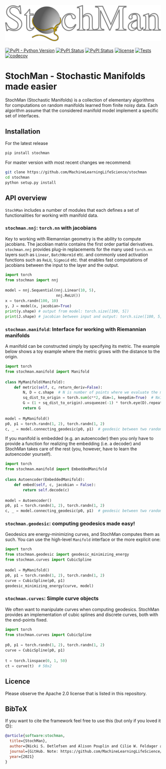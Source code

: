 ![Logo](images/stochman.png)
---

[![PyPI - Python Version](https://img.shields.io/pypi/pyversions/stochman)](https://pypi.org/project/stochman/)
[![PyPI Status](https://badge.fury.io/py/stochman.svg)](https://badge.fury.io/py/stochman)
[![PyPI Status](https://pepy.tech/badge/stochman)](https://pepy.tech/badge/stochman)
[![license](https://img.shields.io/badge/License-Apache%202.0-blue.svg)](https://github.com/MachineLearningLifeScience/stochman/blob/master/LICENSE)
[![Tests](https://github.com/MachineLearningLifeScience/stochman/actions/workflows/tests.yml/badge.svg)](https://github.com/MachineLearningLifeScience/stochman/blob/master/.github/workflows/tests.yml)
[![codecov](https://codecov.io/gh/MachineLearningLifeScience/stochman/branch/master/graph/badge.svg)](https://codecov.io/gh/MachineLearningLifeScience/stochman)
# StochMan - Stochastic Manifolds made easier

StochMan (Stochastic Manifolds) is a collection of elementary algorithms for computations 
on random manifolds learned from finite noisy data. Each algorithm assume that the considered 
manifold model implement a specific set of interfaces.

## Installation

For the latest release
```bash
pip install stochman
```
For master version with most recent changes we recommend:
```bash
git clone https://github.com/MachineLearningLifeScience/stochman
cd stochman
python setup.py install
```

## API overview

`StochMan` includes a number of modules that each defines a set of functionalities for
working with manifold data.

### `stochman.nnj`: `torch.nn` with jacobians

Key to working with Riemannian geometry is the ability to compute jacobians. The jacobian matrix
contains the first order partial derivatives. `stochman.nnj` provides plug-in replacements for the many 
used `torch.nn` layers such as `Linear`, `BatchNorm1d` etc. and commonly used activation functions such as `ReLU`,
`Sigmoid` etc. that enables fast computations of jacobians between the input to the layer and the output. 

``` python
import torch
from stochman import nnj

model = nnj.Sequential(nnj.Linear(10, 5),
                       nnj.ReLU())
x = torch.randn(100, 10)
y, J = model(x, jacobian=True)
print(y.shape) # output from model: torch.size([100, 5])
print(J.shape) # jacobian between input and output: torch.size([100, 5, 10])
```

### `stochman.manifold`: Interface for working with Riemannian manifolds

A manifold can be constructed simply by specifying its metric. The example below shows a toy example where the metric grows with the distance to the origin.

``` python
import torch
from stochman.manifold import Manifold

class MyManifold(Manifold):
    def metric(self, c, return_deriv=False):
        N, D = c.shape  # N is number of points where we evaluate the metric; D is the manifold dimension
        sq_dist_to_origin = torch.sum(c**2, dim=1, keepdim=True)  # Nx1
        G = (1 + sq_dist_to_origin).unsqueeze(-1) * torch.eye(D).repeat(N, 1, 1)  # NxDxD
        return G
        
model = MyManifold()
p0, p1 = torch.randn(1, 2), torch.randn(1, 2)
c, _ = model.connecting_geodesic(p0, p1)  # geodesic between two random points
```

If you manifold is embedded (e.g. an autoencoder) then you only have to provide a function for realizing the embedding (i.e. a decoder) and StochMan takes care of the rest (you, however, have to learn the autoencoder yourself).

``` python
import torch
from stochman.manifold import EmbeddedManifold

class Autoencoder(EmbeddedManifold):
    def embed(self, c, jacobian = False):
        return self.decode(c)
        
model = Autoencoder()
p0, p1 = torch.randn(1, 2), torch.randn(1, 2)
c, _ = model.connecting_geodesic(p0, p1)  # geodesic between two random points
```

### `stochman.geodesic`: computing geodesics made easy!

Geodesics are energy-minimizing curves, and StochMan computes them as such. You can use the high-level `Manifold` interface or the more explicit one:

``` python
import torch
from stochman.geodesic import geodesic_minimizing_energy
from stochman.curves import CubicSpline

model = MyManifold()
p0, p1 = torch.randn(1, 2), torch.randn(1, 2)
curve = CubicSpline(p0, p1)
geodesic_minimizing_energy(curve, model)
```

### `stochman.curves`: Simple curve objects

We often want to manipulate curves when computing geodesics. StochMan provides an implementation of cubic splines and discrete curves, both with the end-points fixed.

``` python
import torch
from stochman.curves import CubicSpline

p0, p1 = torch.randn(1, 2), torch.randn(1, 2)
curve = CubicSpline(p0, p1)

t = torch.linspace(0, 1, 50)
ct = curve(t)  # 50x2
```

## Licence

Please observe the Apache 2.0 license that is listed in this repository. 

## BibTeX
If you want to cite the framework feel free to use this (but only if you loved it 😊):

```bibtex
@article{software:stochman,
  title={StochMan},
  author={Nicki S. Detlefsen and Alison Pouplin and Cilie W. Feldager and Cong Geng and Dimitris Kalatzis and Helene Hauschultz and Miguel González Duque and Frederik Warburg and Marco Miani and Søren Hauberg},
  journal={GitHub. Note: https://github.com/MachineLearningLifeScience/stochman/},
  year={2021}
}
```
